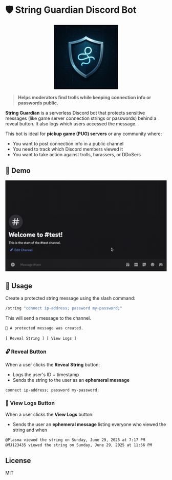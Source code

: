
# 🛡️ String Guardian Discord Bot

<p align="center">
  <img src="assets/string_guardian_logo.png" alt="String Guardian Logo" width="200"/>
</p>

> **Helps moderators find trolls while keeping connection info or passwords public.**

**String Guardian** is a serverless Discord bot that protects sensitive messages (like game server connection strings or passwords) behind a reveal button. It also logs which users accessed the message.

This bot is ideal for **pickup game (PUG) servers** or any community where:
- You want to post connection info in a public channel
- You need to track which Discord members viewed it
- You want to take action against trolls, harassers, or DDoSers

## 🎥 Demo

<img src="assets/string_guardian_demo.gif" alt="Demo GIF"/>

## 📌 Usage

Create a protected string message using the slash command:

```bash
/string "connect ip-address; password my-password;"
```

This will send a message to the channel.

```
🔐 A protected message was created.

[ Reveal String ] [ View Logs ]
```

### 🔓 Reveal Button

When a user clicks the **Reveal String** button:
- Logs the user's ID + timestamp
- Sends the string to the user as an **ephemeral message**

```
connect ip-address; password my-password;
```

### 📜 View Logs Button

When a user clicks the **View Logs** button:
- Sends the user an **ephemeral message** listing everyone who viewed the string and when

```
@Plasma viewed the string on Sunday, June 29, 2025 at 7:17 PM
@MJ123435 viewed the string on Sunday, June 29, 2025 at 11:56 PM
```

## License

MIT
